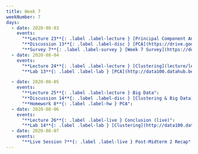 ```yaml
---
title: Week 7
weekNumber: 7
days:
  - date: 2020-08-03
    events:
      "**Lecture 23**{: .label .label-lecture } [Principal Component Analysis](lecture/lec23)":
      "**Discussion 13**{: .label .label-disc } [PCA](https://drive.google.com/file/d/1qhlSWvnpat55P6ZtbiVb7SZRIFsYK_eZ/view?usp=sharing) ([video](https://www.youtube.com/playlist?list=PLQCcNQgUcDfr-mPBLWPHIUpVR3S5B_krN)) ([solutions](https://drive.google.com/file/d/1K8zdN9k4hjPEMSSsK7s8SVFXKgPJsrpu/view?usp=sharing))":
      "**Survey 7**{: .label .label-survey } [Week 7 Survey](https://docs.google.com/forms/d/e/1FAIpQLScFLPBU8xYLlfhQXXz1oz9DhJl_k7pHJ6L858w5kXkeoLUJzQ/viewform) (due Aug. 5)":
  - date: 2020-08-04
    events:
      "**Lecture 24**{: .label .label-lecture } [Clustering](lecture/lec24)":
      "**Lab 13**{: .label .label-lab } [PCA](http://data100.datahub.berkeley.edu/hub/user-redirect/git-sync?repo=https://github.com/DS-100/su20&subPath=lab/lab13/) (due Aug. 4)":

  - date: 2020-08-05
    events:
      "**Lecture 25**{: .label .label-lecture } Big Data":
      "**Discussion 14**{: .label .label-disc } [Clustering & Big Data](https://drive.google.com/file/d/16HRV0hab63XiB5oX7h7FpgNj7u7d4-2G/view?usp=sharing) ([video](https://www.youtube.com/playlist?list=PLQCcNQgUcDfoUknZFeLQkYdJiWdX03RhO))":
      "**Homework 8**{: .label .label-hw } PCA":
  - date: 2020-08-06
    events:
      "**Lecture 26**{: .label .label-live } Conclusion (live)":
      "**Lab 14**{: .label .label-lab } [Clustering](http://data100.datahub.berkeley.edu/hub/user-redirect/git-sync?repo=https://github.com/DS-100/su20&subPath=lab/lab14/) (due Aug. 6)":
  - date: 2020-08-07
    events:
      "**Live Session 7**{: .label .label-live } Post-Midterm 2 Recap":
---
```

